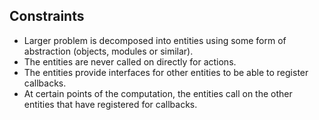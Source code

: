 ## Constraints

- Larger problem is decomposed into entities using some form of abstraction (objects, modules or similar).
- The entities are never called on directly for actions.
- The entities provide interfaces for other entities to be able to register callbacks.
- At certain points of the computation, the entities call on the other entities that have registered for callbacks.
